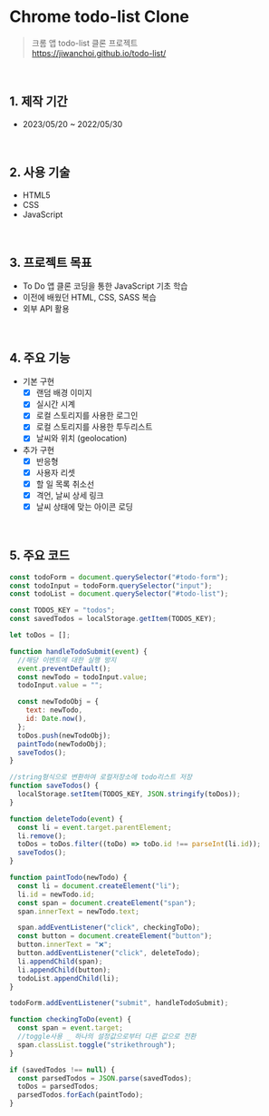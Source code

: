 # Chrome todo-list Clone

> 크롬 앱 todo-list 클론 프로젝트  
> https://jiwanchoi.github.io/todo-list/

</br>

## 1. 제작 기간

- 2023/05/20 ~ 2022/05/30

</br>

## 2. 사용 기술

- HTML5
- CSS
- JavaScript

</br>

## 3. 프로젝트 목표

- To Do 앱 클론 코딩을 통한 JavaScript 기초 학습
- 이전에 배웠던 HTML, CSS, SASS 복습
- 외부 API 활용

</br>

## 4. 주요 기능

- 기본 구현
  - [x] 랜덤 배경 이미지
  - [x] 실시간 시계
  - [x] 로컬 스토리지를 사용한 로그인
  - [x] 로컬 스토리지를 사용한 투두리스트
  - [x] 날씨와 위치 (geolocation)
- 추가 구현
  - [x] 반응형
  - [x] 사용자 리셋
  - [x] 할 일 목록 취소선
  - [x] 격언, 날씨 상세 링크
  - [x] 날씨 상태에 맞는 아이콘 로딩

</br>

## 5. 주요 코드

```javascript
const todoForm = document.querySelector("#todo-form");
const todoInput = todoForm.querySelector("input");
const todoList = document.querySelector("#todo-list");

const TODOS_KEY = "todos";
const savedTodos = localStorage.getItem(TODOS_KEY);

let toDos = [];

function handleTodoSubmit(event) {
  //해당 이벤트에 대한 실행 방지
  event.preventDefault();
  const newTodo = todoInput.value;
  todoInput.value = "";

  const newTodoObj = {
    text: newTodo,
    id: Date.now(),
  };
  toDos.push(newTodoObj);
  paintTodo(newTodoObj);
  saveTodos();
}

//string형식으로 변환하여 로컬저장소에 todo리스트 저장
function saveTodos() {
  localStorage.setItem(TODOS_KEY, JSON.stringify(toDos));
}

function deleteTodo(event) {
  const li = event.target.parentElement;
  li.remove();
  toDos = toDos.filter((toDo) => toDo.id !== parseInt(li.id));
  saveTodos();
}

function paintTodo(newTodo) {
  const li = document.createElement("li");
  li.id = newTodo.id;
  const span = document.createElement("span");
  span.innerText = newTodo.text;

  span.addEventListener("click", checkingToDo);
  const button = document.createElement("button");
  button.innerText = "❌";
  button.addEventListener("click", deleteTodo);
  li.appendChild(span);
  li.appendChild(button);
  todoList.appendChild(li);
}

todoForm.addEventListener("submit", handleTodoSubmit);

function checkingToDo(event) {
  const span = event.target;
  //toggle사용 _ 하나의 설정값으로부터 다른 값으로 전환
  span.classList.toggle("strikethrough");
}

if (savedTodos !== null) {
  const parsedTodos = JSON.parse(savedTodos);
  toDos = parsedTodos;
  parsedTodos.forEach(paintTodo);
}
```
